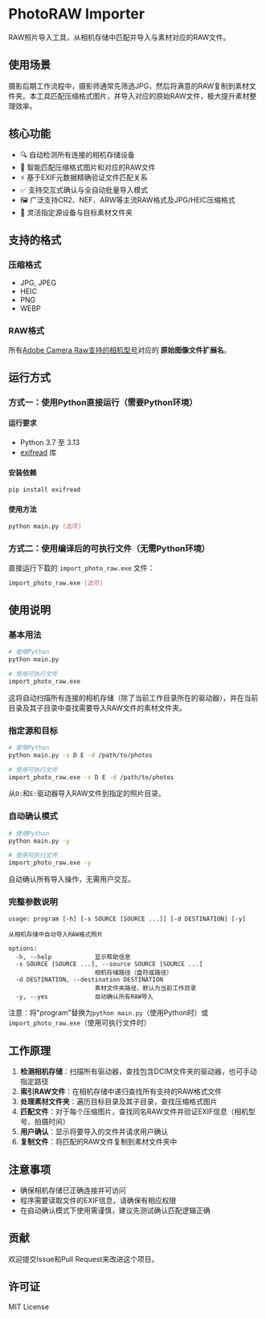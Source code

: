 # PhotoRAW Importer

RAW照片导入工具，从相机存储中匹配并导入与素材对应的RAW文件。

## 使用场景

摄影后期工作流程中，摄影师通常先筛选JPG，然后将满意的RAW复制到素材文件夹。本工具匹配压缩格式图片，并导入对应的原始RAW文件，极大提升素材整理效率。

## 核心功能

- 🔍 自动检测所有连接的相机存储设备
- 📁 智能匹配压缩格式图片和对应的RAW文件
- ⚡ 基于EXIF元数据精确验证文件匹配关系
- ✅ 支持交互式确认与全自动批量导入模式
- 🖼️ 广泛支持CR2、NEF、ARW等主流RAW格式及JPG/HEIC压缩格式
- 🔄 灵活指定源设备与目标素材文件夹

## 支持的格式

### 压缩格式

- JPG, JPEG
- HEIC
- PNG
- WEBP

### RAW格式

所有[Adobe Camera Raw支持的相机型号](https://helpx.adobe.com/cn/camera-raw/kb/camera-raw-plug-supported-cameras.html)对应的
**原始图像文件扩展名**。

## 运行方式

### 方式一：使用Python直接运行（需要Python环境）

#### 运行要求

- Python 3.7 至 3.13
- [exifread](https://pypi.org/project/ExifRead/) 库

#### 安装依赖

```bash
pip install exifread
```

#### 使用方法

```bash
python main.py [选项]
```

### 方式二：使用编译后的可执行文件（无需Python环境）

直接运行下载的 `import_photo_raw.exe` 文件：

```bash
import_photo_raw.exe [选项]
```

## 使用说明

### 基本用法

```bash
# 使用Python
python main.py

# 使用可执行文件
import_photo_raw.exe
```

这将自动扫描所有连接的相机存储（除了当前工作目录所在的驱动器），并在当前目录及其子目录中查找需要导入RAW文件的素材文件夹。

### 指定源和目标

```bash
# 使用Python
python main.py -s D E -d /path/to/photos

# 使用可执行文件
import_photo_raw.exe -s D E -d /path/to/photos
```

从`D:`和`E:`驱动器导入RAW文件到指定的照片目录。

### 自动确认模式

```bash
# 使用Python
python main.py -y

# 使用可执行文件
import_photo_raw.exe -y
```

自动确认所有导入操作，无需用户交互。

### 完整参数说明

```
usage: program [-h] [-s SOURCE [SOURCE ...]] [-d DESTINATION] [-y]

从相机存储中自动导入RAW格式照片

options:
  -h, --help            显示帮助信息
  -s SOURCE [SOURCE ...], --source SOURCE [SOURCE ...]
                        相机存储路径（盘符或路径）
  -d DESTINATION, --destination DESTINATION
                        素材文件夹路径，默认为当前工作目录
  -y, --yes             自动确认所有RAW导入
```

注意：将"program"替换为`python main.py`（使用Python时）或`import_photo_raw.exe`（使用可执行文件时）

## 工作原理

1. **检测相机存储**：扫描所有驱动器，查找包含DCIM文件夹的驱动器，也可手动指定路径
2. **索引RAW文件**：在相机存储中递归查找所有支持的RAW格式文件
3. **处理素材文件夹**：遍历目标目录及其子目录，查找压缩格式图片
4. **匹配文件**：对于每个压缩图片，查找同名RAW文件并验证EXIF信息（相机型号、拍摄时间）
5. **用户确认**：显示将要导入的文件并请求用户确认
6. **复制文件**：将匹配的RAW文件复制到素材文件夹中

## 注意事项

- 确保相机存储已正确连接并可访问
- 程序需要读取文件的EXIF信息，请确保有相应权限
- 在自动确认模式下使用需谨慎，建议先测试确认匹配逻辑正确

## 贡献

欢迎提交Issue和Pull Request来改进这个项目。

## 许可证

MIT License